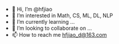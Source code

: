 - 👋 Hi, I’m @hfjiao
- 👀 I’m interested in Math, CS, ML, DL, NLP
- 🌱 I’m currently learning ...
- 💞️ I’m looking to collaborate on ...
- 📫 How to reach me hfjiao_d@163.com

<!---
hfjiao/hfjiao is a ✨ special ✨ repository because its `README.md` (this file) appears on your GitHub profile.
You can click the Preview link to take a look at your changes.
--->
